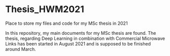 # Thesis_HWM2021
Place to store my files and code for my MSc thesis in 2021

In this repository, my main documents for my MSc thesis are found. The thesis, regarding Deep Learning in combination with Commercial Microwave Links has been started in August 2021 and is supposed to be finished around March. 
